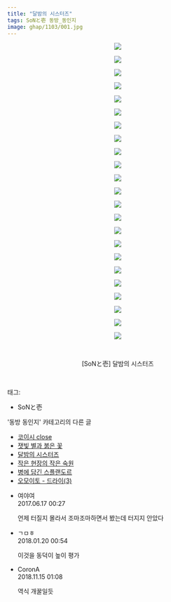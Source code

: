```yaml
---
title: "달밤의 시스터즈"
tags: SoNと壱 동방_동인지
image: ghap/1103/001.jpg
---
```

<div class="article">
<p style="text-align: center; clear: none; float: none;"><img src="{{ site.nasurl }}/ghap/1103/001.jpg"/></p>
<p style="text-align: center; clear: none; float: none;"><img src="{{ site.nasurl }}/ghap/1103/002.jpg"/></p>
<p style="text-align: center; clear: none; float: none;"><img src="{{ site.nasurl }}/ghap/1103/003.jpg"/></p>
<p style="text-align: center; clear: none; float: none;"><img src="{{ site.nasurl }}/ghap/1103/004.jpg"/></p>
<p style="text-align: center; clear: none; float: none;"><img src="{{ site.nasurl }}/ghap/1103/005.jpg"/></p>
<p style="text-align: center; clear: none; float: none;"><img src="{{ site.nasurl }}/ghap/1103/006.jpg"/></p>
<p style="text-align: center; clear: none; float: none;"><img src="{{ site.nasurl }}/ghap/1103/007.jpg"/></p>
<p style="text-align: center; clear: none; float: none;"><img src="{{ site.nasurl }}/ghap/1103/008.jpg"/></p>
<p style="text-align: center; clear: none; float: none;"><img src="{{ site.nasurl }}/ghap/1103/009.jpg"/></p>
<p style="text-align: center; clear: none; float: none;"><img src="{{ site.nasurl }}/ghap/1103/010.jpg"/></p>
<p style="text-align: center; clear: none; float: none;"><img src="{{ site.nasurl }}/ghap/1103/011.jpg"/></p>
<p style="text-align: center; clear: none; float: none;"><img src="{{ site.nasurl }}/ghap/1103/012.jpg"/></p>
<p style="text-align: center; clear: none; float: none;"><img src="{{ site.nasurl }}/ghap/1103/013.jpg"/></p>
<p style="text-align: center; clear: none; float: none;"><img src="{{ site.nasurl }}/ghap/1103/014.jpg"/></p>
<p style="text-align: center; clear: none; float: none;"><img src="{{ site.nasurl }}/ghap/1103/015.jpg"/></p>
<p style="text-align: center; clear: none; float: none;"><img src="{{ site.nasurl }}/ghap/1103/016.jpg"/></p>
<p style="text-align: center; clear: none; float: none;"><img src="{{ site.nasurl }}/ghap/1103/017.jpg"/></p>
<p style="text-align: center; clear: none; float: none;"><img src="{{ site.nasurl }}/ghap/1103/018.jpg"/></p>
<p style="text-align: center; clear: none; float: none;"><img src="{{ site.nasurl }}/ghap/1103/019.jpg"/></p>
<p style="text-align: center; clear: none; float: none;"><img src="{{ site.nasurl }}/ghap/1103/020.jpg"/></p>
<p style="text-align: center; clear: none; float: none;"><img src="{{ site.nasurl }}/ghap/1103/021.jpg"/></p>
<p style="text-align: center; clear: none; float: none;"><img src="{{ site.nasurl }}/ghap/1103/022.jpg"/></p>
<p style="text-align: center; clear: none; float: none;"><img src="{{ site.nasurl }}/ghap/1103/023.jpg"/></p>
<p style="text-align: center; clear: none; float: none;"><br/></p>
<p style="text-align: center; clear: none; float: none;">[SoNと壱] 달밤의 시스터즈</p>
<p><br/></p>
</div><div class="tagTrail">
<p>태그: </p>
<ul>
<li>SoNと壱</li>
</ul>
</div><div class="another">
<p>'동방 동인지' 카테고리의 다른 글</p>
<ul>
<li><a href="/2016-07-26-ghap_1105">코이시 close</a></li>
<li><a href="/2016-07-26-ghap_1104">잿빛 별과 붉은 꽃</a></li>
<li><a href="/2016-07-26-ghap_1103">달밤의 시스터즈</a></li>
<li><a href="/2016-07-26-ghap_1102">작은 현장의 작은 숙원</a></li>
<li><a href="/2016-07-26-ghap_1100">병에 담긴 스플랜도르</a></li>
<li><a href="/2016-07-26-ghap_1099">오모이토 - 드라이(3)</a></li>
</ul>
</div><div class="cb_module cb_fluid">
<div class="cb_wrt cb_profile">
<div class="comment">
<ul>
<li class="cb_thumb_off" id="comment15015347">
<div class="cb_comment_area">
<div class="cb_info_area">
<div class="cb_section">
<span class="cb_nick_name">여야여</span>
</div>
<div class="cb_section">
<span class="cb_date">2017.06.17 00:27 </span>
</div>
</div>
<div class="cb_dsc_comment">
<p class="cb_dsc">
											언제 터질지 몰라서 조마조마하면서 봤는데 터지지 안았다
										</p>
</div>
</div></li>
<li class="cb_thumb_off" id="comment15178266">
<div class="cb_comment_area">
<div class="cb_info_area">
<div class="cb_section">
<span class="cb_nick_name">ㄱㅁㅎ</span>
</div>
<div class="cb_section">
<span class="cb_date">2018.01.20 00:54 </span>
</div>
</div>
<div class="cb_dsc_comment">
<p class="cb_dsc">
											이것을 동덕이 높이 평가
										</p>
</div>
</div></li>
<li class="cb_thumb_off" id="comment15373350">
<div class="cb_comment_area">
<div class="cb_info_area">
<div class="cb_section">
<span class="cb_nick_name">CoronA</span>
</div>
<div class="cb_section">
<span class="cb_date">2018.11.15 01:08 </span>
</div>
</div>
<div class="cb_dsc_comment">
<p class="cb_dsc">
											역식 개꿀일듯
										</p>
</div>
</div></li>
</ul>
</div>
</div><!-- commentList close -->
</div>